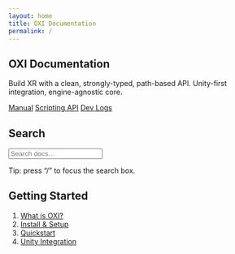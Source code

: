 ```yaml
---
layout: home
title: OXI Documentation
permalink: /
---
```


<section class="hero" aria-labelledby="hero-title">
  <h1 id="hero-title">OXI Documentation</h1>
  <p>Build XR with a clean, strongly-typed, path-based API. Unity-first integration, engine-agnostic core.</p>
  <div class="cta-row">
    <a class="btn" href="/manual/">Manual</a>
    <a class="btn" href="/api/">Scripting API</a>
    <a class="btn" href="/devlogs/">Dev Logs</a>
  </div>
</section>

<section class="search" aria-labelledby="search-title">
  <h2 id="search-title">Search</h2>
  <input id="site-search" type="search" placeholder="Search docs…" aria-label="Search docs (press / to focus)" />
  <p class="hint">Tip: press “/” to focus the search box.</p>
</section>

<section class="getting-started" aria-labelledby="gs-title">
  <h2 id="gs-title">Getting Started</h2>
  <ol>
    <li><a href="/manual/overview/">What is OXI?</a></li>
    <li><a href="/manual/installation/">Install &amp; Setup</a></li>
    <li><a href="/manual/quickstart/">Quickstart</a></li>
    <li><a href="/manual/unity/">Unity Integration</a></li>
  </ol>
</section>

<script>
window.addEventListener('keydown', function(event) {
  if (event.key === '/' && document.activeElement !== document.getElementById('site-search')) {
    event.preventDefault();
    var search = document.getElementById('site-search');
    if (search) { search.focus(); }
  }
});
</script>

